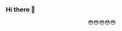 ### Hi there 👋
<center>😳😳😳😳😳</center>
<!--
**A2gel/A2gel** is a ✨ _special_ ✨ repository because its `README.md` (this file) appears on your GitHub profile.

Here are some ideas to get you started:

- 🔭 I’m currently working on ...
- 🌱 I’m currently learning ...
- 👯 I’m looking to collaborate on ...
- 🤔 I’m looking for help with ...
- 💬 Ask me about ...
- 📫 How to reach me: ...
- 😄 Pronouns: ...
- ⚡ Fun fact: ...
-->
![Stats](https://github-readme-stats.vercel.app/api?username=A2gel)
![Lang](https://github-readme-stats.vercel.app/api/top-langs/?username=A2gel&layout=compact)
